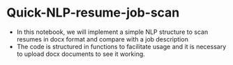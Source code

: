 # Quick-NLP-resume-job-scan

- In this notebook, we will implement a simple NLP structure to scan resumes in docx format and compare with a job description
- The code is structured in functions to facilitate usage and it is necessary to upload docx documents to see it working.

